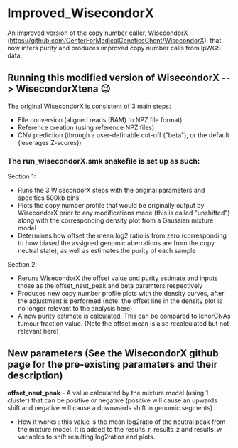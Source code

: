 # Improved_WisecondorX
An improved version of the copy number caller, WisecondorX (https://github.com/CenterForMedicalGeneticsGhent/WisecondorX), that now infers purity and produces improved copy number calls from lpWGS data.

## Running this modified version of WisecondorX --> WisecondorXtena :wink:
The original WisecondorX is consistent of 3 main steps: 
* File conversion (aligned reads (BAM) to NPZ file format)
* Reference creation (using reference NPZ files)
* CNV prediction (through a user-definable cut-off ("beta"), or the default (leverages Z-scores))

### The run_wisecondorX.smk snakefile is set up as such:
Section 1:
* Runs the 3 WisecondorX steps with the original parameters and specifies 500kb bins
* Plots the copy number profile that would be originally output by WisecondorX prior to any modifications made (this is called "unshifted") along with the corresponding density plot from a Gaussian mixture model
* Determines how offset the mean log2 ratio is from zero (corresponding to how biased the assigned genomic aberrations are from the copy neutral state), as well as estimates the purity of each sample

Section 2:
* Reruns WisecondorX the offset value and purity estimate and inputs those as the offset_neut_peak and beta paramters respectively
* Produces new copy number profile plots with the density curves, after the adjustment is performed (note: the offset line in the density plot is no longer relevant to the analysis here)
* A new purity estimate is calculated. This can be compared to IchorCNAs tumour fraction value. (Note the offset mean is also recalculated but not relevant here)

## New parameters (See the WisecondorX github page for the pre-existing paramaters and their description)
**offset_neut_peak** - A value calculated by the mixture model (using 1 cluster) that can be positive or negative (positive will cause an upwards shift and negative will cause a downwards shift in genomic segments). 
* How it works : this value is the mean log2ratio of the neutral peak from the mixture model. It is added to the results_r, results_z and results_w variables to shift resulting log2ratios and plots. 
